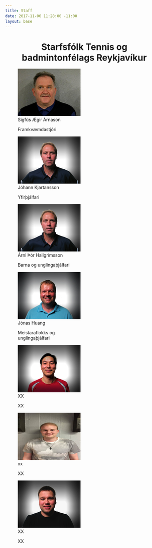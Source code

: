 ```yaml
---
title: Staff
date: 2017-11-06 11:28:00 -11:00
layout: base
---
```


<head>
  <link href='http://fonts.googleapis.com/css?family=Lobster' rel='stylesheet' type='text/css'>
</head>
<body>
  <h1 class="board_text" id="page_without_coverphoto" align="center">Starfsfólk Tennis og badmintonfélags Reykjavíkur</h1>
  <div id="container">
    <figure id="row1">
      <img src="/images/sigfus.jpg" alt="Sigfús-framkvæmdastjóri">
      <figcaption class="board_text">Sigfús Ægir Árnason</figcaption>
      <p>Framkvæmdastjóri</p>
    </figure>
    <figure id="row2">
      <img src="/images/joi_kjartans.jpg" alt="Jói-yfirþjálfari">
      <figcaption class="board_text">Jóhann Kjartansson</figcaption>
      <p>Yfirþjálfari</p>
    </figure>
  </div>
  <div id="container">
    <figure id="row1">
      <img src="/images/joi_kjartans.jpg" alt="Árni-barna og unglingaþjálfari">
      <figcaption class="board_text">Árni Þór Hallgrímsson</figcaption>
      <p>Barna og unglingaþjálfari</p>
    </figure>
    <figure id="row2">
      <img src="/images/arni_thor.jpg" alt="Huang-meistaraflokks og unglingaþjálfari">
      <figcaption class="board_text">Jónas Huang</figcaption>
      <p>Meistaraflokks og <br> unglingaþjálfari</p>
    </figure>
  </div>
  <div id="container">
    <figure id="row1">
      <img src="/images/huang.jpg" alt="Huang-meistaraflokks og unglingaþjálfari">
      <figcaption class="board_text">XX</figcaption>
      <p>XX</p>
    </figure>
    <figure id="row2">
      <img  src="/images/thorkell_tjalfari.jpg"
            alt="Þorkell-þjálfari trimmhóps, barna- og unglingaþjálfari"
            height="150px"
            width="200px">
      <figcaption class="board_text">xx</figcaption>
      <p>XX</p>
    </figure>
  </div>
  <div id="container">
    <figure id="row3">
      <img src="/images/skuli_sig.jpg" alt="Skúli-meistaraflokksþjálfari">
      <figcaption class="board_text">XX</figcaption>
      <p>XX</p>
    </figure>
  </div>
</body>
